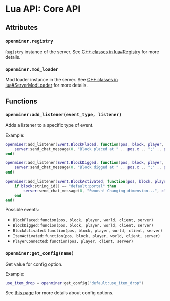 # Lua API: Core API

## Attributes

### `openminer.registry`

`Registry` instance of the server. See [C++ classes in lua#Registry](lua-api-cpp.md#registry) for more details.

### `openminer.mod_loader`

Mod loader instance in the server. See [C++ classes in lua#ServerModLoader](lua-api-cpp.md#servermodloader) for more details.

## Functions

### `openminer:add_listener(event_type, listener)`

Adds a listener to a specific type of event.

Example:
```lua
openminer:add_listener(Event.BlockPlaced, function(pos, block, player, world, client, server)
	server:send_chat_message(0, "Block placed at " .. pos.x .. ";" .. pos.y .. ";" .. pos.z .. " by Client" .. player:client_id(), client);
end)

openminer:add_listener(Event.BlockDigged, function(pos, block, player, world, client, server)
	server:send_chat_message(0, "Block digged at " .. pos.x .. ";" .. pos.y .. ";" .. pos.z .. " by Client" .. player:client_id(), client);
end)

openminer:add_listener(Event.BlockActivated, function(pos, block, player, world, client, server)
	if block:string_id() == "default:portal" then
		server:send_chat_message(0, "Swoosh! Changing dimension...", client);
	end
end)
```

Possible events:

- `BlockPlaced`: `funcion(pos, block, player, world, client, server)`
- `BlockDigged`: `funcion(pos, block, player, world, client, server)`
- `BlockActivated`: `function(pos, block, player, world, client, server)`
- `ItemActivated`: `function(pos, block, player, world, client, server)`
- `PlayerConnected`: `function(pos, player, client, server)`

### `openminer:get_config(name)`

Get value for config option.

Example:
```lua
use_item_drop = openminer:get_config("default:use_item_drop")
```

See [this page](lua-api-mod.md#config) for more details about config options.

